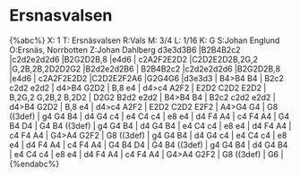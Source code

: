# Ersnasvalsen

{%abc%}
X: 1
T: Ersnäsvalsen
R:Vals
M: 3/4
L: 1/16
K: G
S:Johan Englund
O:Ersnäs, Norrbotten
Z:Johan Dahlberg
d3e3d3B6 |B2B4B2c2 |c2d2e2d2d6 |B2G2D2B,8 |e4d6 |
c2A2F2E2D2 |C2D2E2D2B,2G,2 |G,2B,2B,2D2D2G2 |B2d2e2d2B6 |
B2B4B2c2 |c2d2e2d2d6 |B2G2D2B,8 |e4d6 |
c2A2F2E2D2 |C2D2E2F2A6 |G2G4G6 |d3e3d3 |
B4>B4 B4 | B2c2 c2d2 e2d2 | d4>B4 G2D2 | B,8 e4 |
d4>c4 A2F2 | E2D2 C2D2 E2D2 | B,2G,2 G,2B,2 B,2D2 | D2G2 B2d2 e2d2 |
B4>B4 B4 | B2c2 c2d2 e2d2 | d4>B4 G2D2 | B,8 e4 |
d4>c4 A2F2 | E2D2 C2D2 E2F2 | A4>G4 G4 | G8 ((3def) |
g4 G4 B4 | d4 G4 c4 | e4 C4 c4 | e8 e4 |
d4 F4 A4 | c4 F4 A4 | G4 B4 D4 | G4 B4 ((3def) |
g4 G4 B4 | d4 G4 B4 | e4 C4 c4 | e8 e4 |
d4 F4 A4 | c4 F4 A4 | G4>A4 G2F2 | G8 ((3def) |
g4 G4 B4 | d4 G4 c4 | e4 C4 c4 | e8 e4 |
d4 F4 A4 | c4 F4 A4 | G4 B4 D4 | G4 B4 ((3def) |
g4 G4 B4 | d4 G4 B4 | e4 C4 c4 | e8 e4 |
d4 F4 A4 | c4 F4 A4 | G4>A4 G2F2 | G8 ((3def) |
G6 |
{%endabc%}

